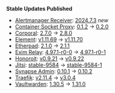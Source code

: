 **Stable Updates Published**

* [Alertmanager Receiver](https://github.com/metio/matrix-alertmanager-receiver): [2024.7.3](https://github.com/metio/matrix-alertmanager-receiver/releases/tag/2024.7.3) _new_
* [Container Socket Proxy](https://github.com/Tecnativa/docker-socket-proxy): [0.1.2](https://github.com/Tecnativa/docker-socket-proxy/releases/tag/v0.1.2) -> [0.2.0](https://github.com/Tecnativa/docker-socket-proxy/releases/tag/v0.2.0)
* [Corporal](https://github.com/devture/matrix-corporal): [2.7.0](https://github.com/devture/matrix-corporal/releases/tag/2.7.0) -> [2.8.0](https://github.com/devture/matrix-corporal/releases/tag/2.8.0)
* [Element](https://github.com/element-hq/element-web): [v1.11.69](https://github.com/element-hq/element-web/releases/tag/v1.11.69) -> [v1.11.70](https://github.com/element-hq/element-web/releases/tag/v1.11.70)
* [Etherpad](https://github.com/ether/etherpad-lite): [2.1.0](https://github.com/ether/etherpad-lite/releases/tag/2.1.0) -> [2.1.1](https://github.com/ether/etherpad-lite/releases/tag/2.1.1)
* [Exim Relay](https://github.com/devture/exim-relay): [4.97.1-r0-0](https://github.com/devture/exim-relay/releases/tag/4.97.1-r0-0) -> [4.97.1-r0-1](https://github.com/devture/exim-relay/releases/tag/4.97.1-r0-1)
* [Honoroit](https://gitlab.com/etke.cc/honoroit): [v0.9.21](https://gitlab.com/etke.cc/honoroit/-/tags/v0.9.21) -> [v0.9.22](https://gitlab.com/etke.cc/honoroit/-/tags/v0.9.22)
* [Jitsi](https://github.com/jitsi/docker-jitsi-meet): [stable-9584](https://github.com/jitsi/docker-jitsi-meet/releases/tag/stable-9584) -> [stable-9584-1](https://github.com/jitsi/docker-jitsi-meet/releases/tag/stable-9584-1)
* [Synapse Admin](https://github.com/Awesome-Technologies/synapse-admin): [0.10.1](https://github.com/Awesome-Technologies/synapse-admin/releases/tag/0.10.1) -> [0.10.2](https://github.com/Awesome-Technologies/synapse-admin/releases/tag/0.10.2)
* [Traefik](https://github.com/traefik/traefik): [v2.11.4](https://github.com/traefik/traefik/releases/tag/v2.11.4) -> [v3.0.4](https://github.com/traefik/traefik/releases/tag/v3.0.4)
* [Vaultwarden](https://github.com/dani-garcia/vaultwarden): [1.30.5](https://github.com/dani-garcia/vaultwarden/releases/tag/1.30.5) -> [1.31.0](https://github.com/dani-garcia/vaultwarden/releases/tag/1.31.0)
